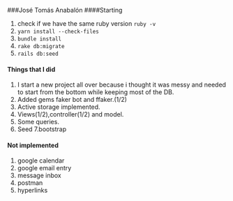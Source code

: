 ###José Tomás Anabalón
####Starting
1. check if we have the same ruby version `ruby -v`
2. `yarn install --check-files`
3. `bundle install`
4. `rake db:migrate`
5. `rails db:seed`

#### Things that I did
1. I start a new project all over because i thought it was messy and needed to start from the bottom while keeping most of the DB.
2. Added gems faker bot and ffaker.(1/2)
3. Active storage implemented.
4. Views(1/2),controller(1/2) and model.
5. Some queries.
6. Seed
7.bootstrap


#### Not implemented
1. google calendar
2. google email entry
3. message inbox
4. postman
5. hyperlinks
